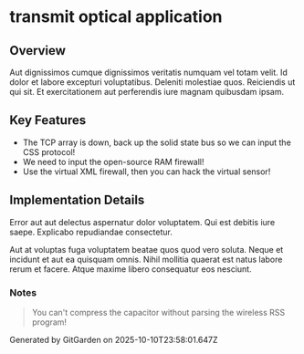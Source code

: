 # transmit optical application

## Overview
Aut dignissimos cumque dignissimos veritatis numquam vel totam velit. Id dolor et labore excepturi voluptatibus. Deleniti molestiae quos. Reiciendis ut qui sit. Et exercitationem aut perferendis iure magnam quibusdam ipsam.

## Key Features
- The TCP array is down, back up the solid state bus so we can input the CSS protocol!
- We need to input the open-source RAM firewall!
- Use the virtual XML firewall, then you can hack the virtual sensor!

## Implementation Details
Error aut aut delectus aspernatur dolor voluptatem. Qui est debitis iure saepe. Explicabo repudiandae consectetur.
 Aut at voluptas fuga voluptatem beatae quos quod vero soluta. Neque et incidunt et aut ea quisquam omnis. Nihil mollitia quaerat est natus labore rerum et facere. Atque maxime libero consequatur eos nesciunt.

### Notes
> You can't compress the capacitor without parsing the wireless RSS program!

Generated by GitGarden on 2025-10-10T23:58:01.647Z
